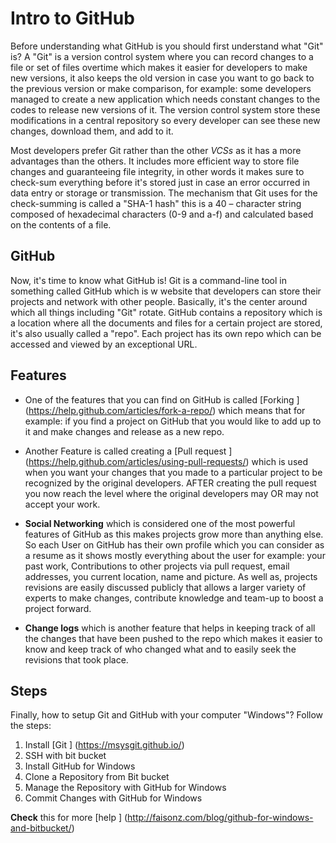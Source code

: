# Intro to GitHub	 
Before understanding what GitHub is you should first understand what "Git" is? A "Git" is a version control system where you can record changes to a file or set of files overtime which makes it easier for developers to make new versions, it also keeps the old version in case you want to go back to the previous version or make comparison, for example: some developers managed to create a new application which needs constant changes to the codes to release new versions of it. The version control system store these modifications in a central repository so every developer can see these new changes, download them, and add to it.
	 
Most developers prefer Git rather than the other *VCSs* as it has a more advantages than the others. It includes more efficient way to store file changes and guaranteeing file integrity, in other words it makes sure to check-sum everything before it's stored just in case an error occurred in data entry or storage or transmission. The mechanism that Git uses for the check-summing is called a "SHA-1 hash" this is a 40 – character string composed of hexadecimal characters (0-9 and a-f) and calculated based on the contents of a file.

## GitHub
Now, it's time to know what GitHub is! Git is a command-line tool in something called GitHub which is w website that developers can store their projects and network with other people. Basically, it's the center around which all things including "Git" rotate. GitHub contains a repository which is a location where all the documents and files for a certain project are stored, it's also usually called a "repo". Each project has its own repo which can be accessed and viewed by an exceptional URL. 

## Features 
- One of the features that you can find on GitHub is called [Forking ] (https://help.github.com/articles/fork-a-repo/) which means that for example: if you find a project on GitHub that you would like to add up to it and make changes and release as a new repo.

- Another Feature is called creating a [Pull request ] (https://help.github.com/articles/using-pull-requests/) which is used when you want your changes that you made to a particular project to be recognized by the original developers. AFTER creating the pull request you now reach the level where the original developers may OR may not accept your work.

- **Social Networking** which is considered one of the most powerful features of GitHub as this makes projects grow more than anything else. So each User on GitHub has their own profile which you can consider as a resume as it shows mostly everything about the user for example: your past work, Contributions to other projects via pull request, email addresses, you current location, name and picture. As well as, projects revisions are easily discussed publicly that allows a larger variety of experts to make changes, contribute knowledge and team-up to boost a project forward.

- **Change logs** which is another feature that helps in keeping track of all the changes that have been pushed to the repo which makes it easier to know and keep track of who changed what and to easily seek the revisions that took place.

## Steps	
Finally, how to setup Git and GitHub with your computer "Windows"? Follow the steps:

1. Install [Git ] (https://msysgit.github.io/)
2. SSH with bit bucket
3. Install GitHub for Windows	
4. Clone a Repository from Bit bucket
5. Manage the Repository with GitHub for Windows 
6. Commit Changes with GitHub for Windows

**Check** this for more [help ] (http://faisonz.com/blog/github-for-windows-and-bitbucket/)